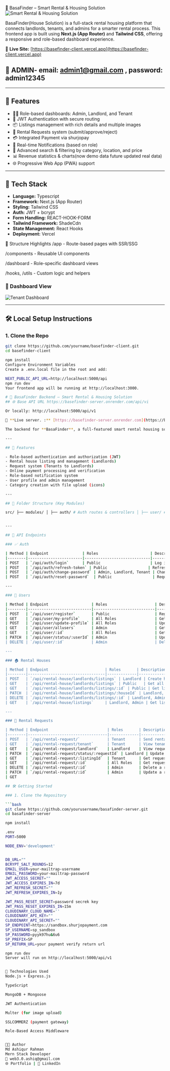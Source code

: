 🏡 BasaFinder – Smart Rental & Housing Solution
![Smart Rental & Housing Solution](./public/home.png)

BasaFinder(House Solution) is a full-stack rental housing platform that connects landlords, tenants, and admins for a smarter rental process. This frontend app is built using **Next.js (App Router)** and **Tailwind CSS**, offering a responsive and role-based dashboard experience.

🔗 **Live Site:** [https://basefinder-client.vercel.app](https://basefinder-client.vercel.app)
## 👨 ADMIN-  email: admin1@gmail.com ,  password: admin12345
---

## 🚀 Features

- 👨‍💼 Role-based dashboards: Admin, Landlord, and Tenant
- 🔐 JWT Authentication with secure routing
- 📦 Listings management with rich details and multiple images
- 📩 Rental Requests system (submit/approve/reject)
- 💳 Integrated Payment via shurjopay
- 🔔 Real-time Notifications (based on role)
- 🔎 Advanced search & filtering by category, location, and price
- 📊 Revenue statistics & charts(now demo data future updated real data)
- 🌐 Progressive Web App (PWA) support

---

## 🧰 Tech Stack

- **Language:** Typescript
- **Framework:** Next.js (App Router)
- **Styling:** Tailwind CSS
- **Auth:** JWT + bcrypt
- **Form Handling:** REACT-HOOK-FORM
- **Tailwind Framework:** ShadeCdn
- **State Management:** React Hooks
- **Deployment:** Vercel

📁 Structure Highlights
/app - Route-based pages with SSR/SSG

/components - Reusable UI components

/dashboard - Role-specific dashboard views

/hooks, /utils - Custom logic and helpers

### 🎯 Dashboard View

![Tenant Dashboard](./public/dashboard.png)

---

## 🛠️ Local Setup Instructions

### 1. Clone the Repo

```bash
git clone https://github.com/yourname/basefinder-client.git
cd basefinder-client

npm install
Configure Environment Variables
Create a .env.local file in the root and add:

NEXT_PUBLIC_API_URL=http://localhost:5000/api
npm run dev
Your frontend app will be running at http://localhost:3000.

# 🏡 BasaFinder Backend – Smart Rental & Housing Solution
## 🌐 Base API URL https://basefinder-server.onrender.com/api/vi

Or locally: http://localhost:5000/api/v1

🔗 **Live server. :** [https://basefinder-server.onrender.com](https://basefinder-server.onrender.com)

The backend for **BasaFinder**, a full-featured smart rental housing solution. Built with **Node.js**, **Express**, and **MongoDB**, it supports multiple user roles (Admin, Landlord, Tenant), rental house listings, requests, payments, and notifications.

---

## 🚀 Features

- Role-based authentication and authorization (JWT)
- Rental house listing and management (Landlords)
- Request system (Tenants to Landlords)
- Online payment processing and verification
- Role-based notification system
- User profile and admin management
- Category creation with file upload (icons)

---

## 📁 Folder Structure (Key Modules)

src/ ├── modules/ │ ├── auth/ # Auth routes & controllers │ ├── user/ # User management │ ├── rentalHouses/ # House listings │ ├── rentalRequest/ # Tenant to landlord requests │ ├── rentPayment/ # Payment processing │ ├── category/ # House categories │ └── notification/ # Notification system ├── middleware/ # Custom auth, validation, parser ├── config/ # Multer, database config, etc.


---

## 📡 API Endpoints

### ✅ Auth

| Method | Endpoint               | Roles                       | Description                |
|--------|------------------------|-----------------------------|----------------------------|
| POST   | `/api/auth/login`      | Public                      | Log in a user              |
| POST   | `/api/auth/refresh-token` | Public                  | Refresh JWT token          |
| POST   | `/api/auth/change-password` | Admin, Landlord, Tenant | Change password            |
| POST   | `/api/auth/reset-password`  | Public                  | Request password reset     |

---

### 👤 Users

| Method | Endpoint                   | Roles                     | Description                        |
|--------|----------------------------|---------------------------|------------------------------------|
| POST   | `/api/user/register`       | Public                    | Register a new user                |
| GET    | `/api/user/my-profile`     | All Roles                 | Get logged-in user profile         |
| POST   | `/api/user/update-profile` | All Roles                 | Update user profile                |
| GET    | `/api/user/allusers`       | Admin                     | Get all users                      |
| GET    | `/api/user/:id`            | All Roles                 | Get user by ID                     |
| PATCH  | `/api/user/status/:userId` | Admin                     | Update user's status               |
| DELETE | `/api/user/:id`            | Admin                     | Delete a user                      |

---

### 🏠 Rental Houses

| Method | Endpoint                         | Roles       | Description                         |
|--------|----------------------------------|-------------|-------------------------------------|
| POST   | `/api/rental-house/landlords/listings` | Landlord | Create house with image upload      |
| GET    | `/api/rental-house/landlords/listings` | Public   | Get all listings                    |
| GET    | `/api/rental-house/landlords/listings/:id` | Public | Get listing by ID                   |
| PATCH  | `/api/rental-house/landlords/listings/:houseId` | Landlord, Admin | Update house        |
| DELETE | `/api/rental-house/landlords/listings/:id` | Landlord, Admin | Delete house        |
| GET    | `/api/rental-house/listings`     | Landlord, Admin | Get listings by logged-in user     |

---

### 📨 Rental Requests

| Method | Endpoint                          | Roles       | Description                          |
|--------|-----------------------------------|-------------|--------------------------------------|
| POST   | `/api/rental-request/`            | Tenant      | Send rental request                  |
| GET    | `/api/rental-request/tenant`      | Tenant      | View tenant's requests               |
| GET    | `/api/rental-request/landlord`    | Landlord    | View requests for landlord’s listings|
| PATCH  | `/api/rental-request/status/:requestId` | Landlord | Update request status (approve/deny) |
| GET    | `/api/rental-request/:listingId`  | Tenant      | Get request by listing ID            |
| GET    | `/api/rental-request/:id`         | All Roles   | Get request by ID                    |
| DELETE | `/api/rental-request/:id`         | Admin       | Delete a request                     |
| PATCH  | `/api/rental-request/:id`         | Admin       | Update a request                     |
| GET

## 🛠️ Getting Started

### 1. Clone the Repository

```bash
git clone https://github.com/yourusername/basafinder-server.git
cd basafinder-server

npm install

.env
PORT=5000

NODE_ENV='development'


DB_URL=""
BCRYPT_SALT_ROUNDS=12
EMAIL_USER=your-mailtrap-username
EMAIL_PASSWORD=your-mailtrap-password
JWT_ACCESS_SECRET=""
JWT_ACCESS_EXPIRES_IN=7d
JWT_REFRESH_SECRET=""
JWT_REFRESH_EXPIRES_IN=1y

JWT_PASS_RESET_SECRET=password secrek key
JWT_PASS_RESET_EXPIRES_IN=15m
CLOUDINARY_CLOUD_NAME=''
CLOUDINARY_API_KEY=""
CLOUDINARY_API_SECRET=""
SP_ENDPOINT=https://sandbox.shurjopayment.com
SP_USERNAME=sp_sandbox
SP_PASSWORD=pyyk97hu&6u6
SP_PREFIX=SP
SP_RETURN_URL=your payment verify return url

npm run dev
Server will run on http://localhost:5000/api/v1


🧪 Technologies Used
Node.js + Express.js

TypeScript

MongoDB + Mongoose

JWT Authentication

Multer (for image upload)

SSLCOMMERZ (payment gateway)

Role-Based Access Middleware


👨‍💻 Author
Md Ashiqur Rahman
Mern Stack Developer
📧 web3.0.ashiq@gmail.com
🌐 Portfolio | 💼 LinkedIn




